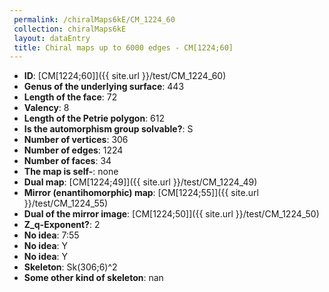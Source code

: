 ```yaml
--- 
 permalink: /chiralMaps6kE/CM_1224_60 
 collection: chiralMaps6kE
 layout: dataEntry
 title: Chiral maps up to 6000 edges - CM[1224;60]
---
```


- **ID**: [CM[1224;60]]({{ site.url }}/test/CM_1224_60)
- **Genus of the underlying surface**: 443
- **Length of the face**: 72
- **Valency**: 8
- **Length of the Petrie polygon**: 612
- **Is the automorphism group solvable?**: S
- **Number of vertices**: 306
- **Number of edges**: 1224
- **Number of faces**: 34
- **The map is self-**: none
- **Dual map**: [CM[1224;49]]({{ site.url }}/test/CM_1224_49)
- **Mirror (enantihomorphic) map**: [CM[1224;55]]({{ site.url }}/test/CM_1224_55)
- **Dual of the mirror image**: [CM[1224;50]]({{ site.url }}/test/CM_1224_50)
- **Z_q-Exponent?**: 2
- **No idea**:  7:55
- **No idea**: Y
- **No idea**: Y
- **Skeleton**: Sk(306;6)^2
- **Some other kind of skeleton**: nan
